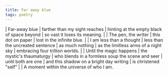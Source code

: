 ```yaml
---
title: Far away blue
tags: poetry
---
```


| Far-away blue
| farther than my sight reaches
| hinting at the empty black of space beyond
| so vast it loses its meaning.
|
| The pen, the writer
| this dot on paper
| lost in the infinite blue.
|
| I am less than a thought
| less than the uncreated sentence
| as much nothing
| as the limitless arms of a night sky
| embracing four trillion worlds.
|
| Until the magic happens
| the mystic's thaumaturgy
| who blends in a formless soup the scene and seer
| until both are one
| and this shadow on a bright day writing
| is christened "self"
|
| A moment within the universe of who I am.
